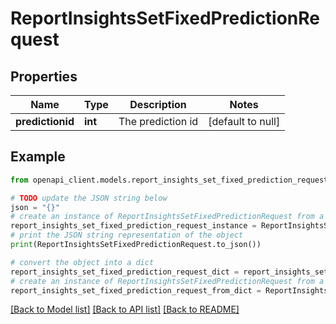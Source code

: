 # ReportInsightsSetFixedPredictionRequest


## Properties

Name | Type | Description | Notes
------------ | ------------- | ------------- | -------------
**predictionid** | **int** | The prediction id | [default to null]

## Example

```python
from openapi_client.models.report_insights_set_fixed_prediction_request import ReportInsightsSetFixedPredictionRequest

# TODO update the JSON string below
json = "{}"
# create an instance of ReportInsightsSetFixedPredictionRequest from a JSON string
report_insights_set_fixed_prediction_request_instance = ReportInsightsSetFixedPredictionRequest.from_json(json)
# print the JSON string representation of the object
print(ReportInsightsSetFixedPredictionRequest.to_json())

# convert the object into a dict
report_insights_set_fixed_prediction_request_dict = report_insights_set_fixed_prediction_request_instance.to_dict()
# create an instance of ReportInsightsSetFixedPredictionRequest from a dict
report_insights_set_fixed_prediction_request_from_dict = ReportInsightsSetFixedPredictionRequest.from_dict(report_insights_set_fixed_prediction_request_dict)
```
[[Back to Model list]](../README.md#documentation-for-models) [[Back to API list]](../README.md#documentation-for-api-endpoints) [[Back to README]](../README.md)


